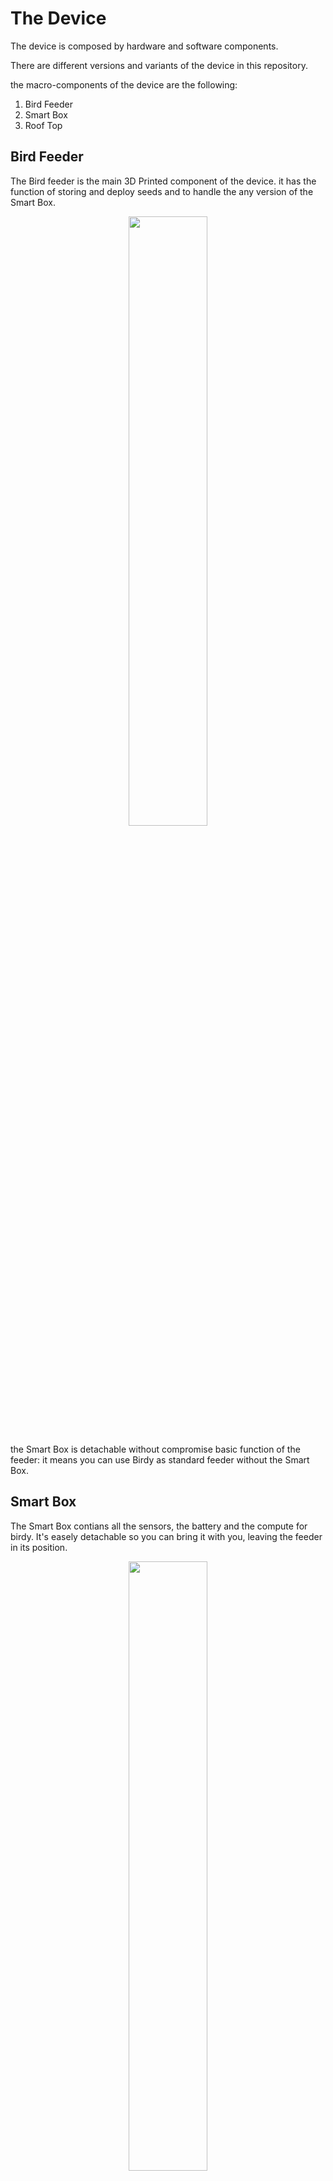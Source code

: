 # The Device

The device is composed by hardware and software components.

There are different versions and variants of the device in this repository.

the macro-components of the device are the following:

1. Bird Feeder
2. Smart Box
3. Roof Top

## Bird Feeder

The Bird feeder is the main 3D Printed component of the device. it has the function of storing and deploy seeds and to handle the any version of the Smart Box.

<p align="center">
<img src="https://github.com/francesco-sodano/birdy/raw/main/res/images/device/birdy_feeder_nosmartbox.jpg" width= 50%>
</p>

the Smart Box is detachable without compromise basic function of the feeder: it means you can use Birdy as standard feeder without the Smart Box.

## Smart Box

The Smart Box contians all the sensors, the battery and the compute for birdy.
It's easely detachable so you can bring it with you, leaving the feeder in its position.

<p align="center">
<img src="https://github.com/francesco-sodano/birdy/raw/main/res/images/device/birdy_smartbox_closed.jpg" width= 50%>
</p>

The SmartBox is designed to work with a PiJuice Hat that works as power controller and can be configured and managed remotely: for example you can configure the smartbox to shutdown in the night and turn on again at dawn or shutdown when the battery power is at certain battery level and turn it on again when the solar panel rechanged the battery.

The Smart Box has two different versions:

1. **DEV Version**: this is based on Raspberry Pi 3 B+ and it's used for development. Raspberry Pi 3 B+ is able to handle direct connetion with Visual Studio Code for debugging. the battery life it's ok for few hours sessions.

<p align="center">
<img src="https://github.com/francesco-sodano/birdy/raw/main/res/images/device/birdy_smartbox_dev_open.jpg" width= 50%>
</p>

2. **PROD Version**: this is based on Raspberry Pi Zero W and it's used for production. it's requires less power and has a better battery life to permit long sessions (up to one week).

<p align="center">
<img src="https://github.com/francesco-sodano/birdy/raw/main/res/images/device/birdy_smartbox_prod_open.jpg" width= 50%>
</p>

The Smart box could be also directly connected to a power supply so Birdy can be always up and running.

## Roof Top

The Roof Top has also two different variants:

1. **Standard**: this is standard 3D printed roof.

2. **Solar Powered**: this is an enhanched version that includes a solar panel able to rechanrge the battery of the Smart Box and increase the autonomy of the device.

# Hardware Components

the **DEV Version** of the device requires the following hardware:

1. [Raspberry Pi 3 model B+](https://uk.pi-supply.com/products/raspberry-pi-3-model-b-plus?_pos=64&_sid=6161a3a4c&_ss=r1)
2. [Grove mini PIR motion sensor](https://www.seeedstudio.com/Grove-mini-PIR-motion-sensor-p-2930.html)
3. [Raspberry Pi camera board v2.1](https://uk.pi-supply.com/products/raspberry-pi-camera-board-v2-1-8mp-1080p?_pos=48&_sid=6161a3a4c&_ss=r)
4. [Raspberry Pi camera lens 160 degree](https://uk.pi-supply.com/products/camera-module-for-official-raspberry-pi-camera-board-v2-8mp-sensor-160-degree)
5. [PiJuice Standard with 1820mAh battery](https://uk.pi-supply.com/products/pijuice-standard)

the **PROD Version** of the device requires the following hardware:

1. [Raspberry Pi Zero W (with soldered header)](https://uk.pi-supply.com/products/raspberry-pi-zero-w-soldered-header)
2. [Grove mini PIR motion sensor](https://www.seeedstudio.com/Grove-mini-PIR-motion-sensor-p-2930.html)
3. [Raspberry Pi camera board v2.1](https://uk.pi-supply.com/products/raspberry-pi-camera-board-v2-1-8mp-1080p?_pos=48&_sid=6161a3a4c&_ss=r)
4. [Raspberry Pi camera lens 160 degree](https://uk.pi-supply.com/products/camera-module-for-official-raspberry-pi-camera-board-v2-8mp-sensor-160-degree)
5. [PiJuice Zero](https://uk.pi-supply.com/products/pijuice-zero?_pos=1&_sid=bd8682207&_ss=r)
6. [PiJuice Zero 1200mAh battery](https://uk.pi-supply.com/products/pijuice-zero-1200mah-battery?_pos=2&_sid=d94484a36&_ss=r)

The **Solar Version** of the device requires this additional hardware

1. [Solar Panel GH165x135 3.5W 6V USB](https://www.fruugoschweiz.com/35w-usb-solar-panel-digital-ladegerat-fur-mobile/p-88157157-183939064?language=de&ac=bing&msclkid=8a319213ee5a1f8c2379f0fd8141d564&utm_source=bing&utm_medium=cpc&utm_campaign=All_190785_CH&utm_term=4575274048654658&utm_content=Ad%20group%20%231)
# Component Matrix

The following table will help to navigate the different version and variant of the Birdy device

Feeder | Version | Variant | Component | Hardware
|:---:|:---:|:---:|:---:|:---:|
|Main|Dev|Standard| birdy-feeder-main.stl <br> birdy-feeder-roof.stl <br> birdy-feeder-hook.stl <br> birdy-feeder-window.stl (2) <br> birdy-smartbox-dev.stl <br> birdy-smartbox-top.stl <br> birdy-smartbox-filler.stl <br> birdy-smartbox-module.stl|[Raspberry Pi 3 model B+](https://uk.pi-supply.com/products/raspberry-pi-3-model-b-plus?_pos=64&_sid=6161a3a4c&_ss=r1) <br> [Grove mini PIR motion sensor](https://www.seeedstudio.com/Grove-mini-PIR-motion-sensor-p-2930.html) <br> [Raspberry Pi camera board v2.1](https://uk.pi-supply.com/products/raspberry-pi-camera-board-v2-1-8mp-1080p?_pos=48&_sid=6161a3a4c&_ss=r) <br> [Raspberry Pi camera lens 160 degree](https://uk.pi-supply.com/products/camera-module-for-official-raspberry-pi-camera-board-v2-8mp-sensor-160-degree)
|Main|Dev|Solar| birdy-feeder-main.stl <br> birdy-feeder-solarroof.stl <br> birdy-feeder-solarsupport.stl <br> birdy-feeder-hook.stl <br> birdy-feeder-window.stl (2) <br> birdy-smartbox-dev.stl <br> birdy-smartbox-top.stl <br> birdy-smartbox-filler.stl <br> birdy-smartbox-module.stl|[Raspberry Pi 3 model B+](https://uk.pi-supply.com/products/raspberry-pi-3-model-b-plus?_pos=64&_sid=6161a3a4c&_ss=r1) <br> [Grove mini PIR motion sensor](https://www.seeedstudio.com/Grove-mini-PIR-motion-sensor-p-2930.html) <br> [Raspberry Pi camera board v2.1](https://uk.pi-supply.com/products/raspberry-pi-camera-board-v2-1-8mp-1080p?_pos=48&_sid=6161a3a4c&_ss=r) <br> [Raspberry Pi camera lens 160 degree](https://uk.pi-supply.com/products/camera-module-for-official-raspberry-pi-camera-board-v2-8mp-sensor-160-degree) <br> [Solar Panel GH165x135 3.5W 6V USB](https://www.fruugoschweiz.com/35w-usb-solar-panel-digital-ladegerat-fur-mobile/p-88157157-183939064?language=de&ac=bing&msclkid=8a319213ee5a1f8c2379f0fd8141d564&utm_source=bing&utm_medium=cpc&utm_campaign=All_190785_CH&utm_term=4575274048654658&utm_content=Ad%20group%20%231)
|Main|Prod|Standard| birdy-feeder-main.stl <br> birdy-feeder-roof.stl <br> birdy-feeder-hook.stl <br> birdy-feeder-window.stl (2) <br> birdy-smartbox-dev.stl <br> birdy-smartbox-top.stl <br> birdy-smartbox-filler.stl <br> birdy-smartbox-module.stl|[Raspberry Pi Zero W (with soldered header)](https://uk.pi-supply.com/products/raspberry-pi-zero-w-soldered-header) <br> [Grove mini PIR motion sensor](https://www.seeedstudio.com/Grove-mini-PIR-motion-sensor-p-2930.html) <br> [Raspberry Pi camera board v2.1](https://uk.pi-supply.com/products/raspberry-pi-camera-board-v2-1-8mp-1080p?_pos=48&_sid=6161a3a4c&_ss=r) <br> [Raspberry Pi camera lens 160 degree](https://uk.pi-supply.com/products/camera-module-for-official-raspberry-pi-camera-board-v2-8mp-sensor-160-degree) <br> [PiJuice Zero](https://uk.pi-supply.com/products/pijuice-zero?_pos=1&_sid=bd8682207&_ss=r) <br> [PiJuice Zero 1200mAh battery](https://uk.pi-supply.com/products/pijuice-zero-1200mah-battery?_pos=2&_sid=d94484a36&_ss=r)
|Main|Prod|Solar| birdy-feeder-main.stl <br> birdy-feeder-solarroof.stl <br> birdy-feeder-solarsupport.stl <br> birdy-feeder-hook.stl <br> birdy-feeder-window.stl (2) <br> birdy-smartbox-dev.stl <br> birdy-smartbox-top.stl <br> birdy-smartbox-filler.stl <br> birdy-smartbox-module.stl|[Raspberry Pi Zero W (with soldered header)](https://uk.pi-supply.com/products/raspberry-pi-zero-w-soldered-header) <br> [Grove mini PIR motion sensor](https://www.seeedstudio.com/Grove-mini-PIR-motion-sensor-p-2930.html) <br> [Raspberry Pi camera board v2.1](https://uk.pi-supply.com/products/raspberry-pi-camera-board-v2-1-8mp-1080p?_pos=48&_sid=6161a3a4c&_ss=r) <br> [Raspberry Pi camera lens 160 degree](https://uk.pi-supply.com/products/camera-module-for-official-raspberry-pi-camera-board-v2-8mp-sensor-160-degree) <br> [PiJuice Zero](https://uk.pi-supply.com/products/pijuice-zero?_pos=1&_sid=bd8682207&_ss=r) <br> [PiJuice Zero 1200mAh battery](https://uk.pi-supply.com/products/pijuice-zero-1200mah-battery?_pos=2&_sid=d94484a36&_ss=r) <br> [Solar Panel GH165x135 3.5W 6V USB](https://www.fruugoschweiz.com/35w-usb-solar-panel-digital-ladegerat-fur-mobile/p-88157157-183939064?language=de&ac=bing&msclkid=8a319213ee5a1f8c2379f0fd8141d564&utm_source=bing&utm_medium=cpc&utm_campaign=All_190785_CH&utm_term=4575274048654658&utm_content=Ad%20group%20%231)

# Table of Content

1. [Read Me](https://github.com/francesco-sodano/birdy/blob/main/README.md)
2. [The Device](https://github.com/francesco-sodano/birdy/blob/main/docs/device.md)
3. [Architecture](https://github.com/francesco-sodano/birdy/blob/main/docs/architecture.md)
4. [Deployment](https://github.com/francesco-sodano/birdy/blob/main/docs/deployment.md)
5. [Setup](https://github.com/francesco-sodano/birdy/blob/main/docs/instructions.md)